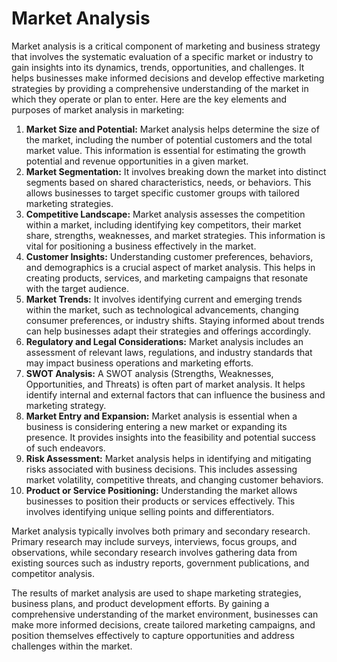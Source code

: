 # Market Analysis

Market analysis is a critical component of marketing and business strategy that involves the systematic evaluation of a specific market or industry to gain insights into its dynamics, trends, opportunities, and challenges. It helps businesses make informed decisions and develop effective marketing strategies by providing a comprehensive understanding of the market in which they operate or plan to enter. Here are the key elements and purposes of market analysis in marketing:

1. **Market Size and Potential:** Market analysis helps determine the size of the market, including the number of potential customers and the total market value. This information is essential for estimating the growth potential and revenue opportunities in a given market.
2. **Market Segmentation:** It involves breaking down the market into distinct segments based on shared characteristics, needs, or behaviors. This allows businesses to target specific customer groups with tailored marketing strategies.
3. **Competitive Landscape:** Market analysis assesses the competition within a market, including identifying key competitors, their market share, strengths, weaknesses, and market strategies. This information is vital for positioning a business effectively in the market.
4. **Customer Insights:** Understanding customer preferences, behaviors, and demographics is a crucial aspect of market analysis. This helps in creating products, services, and marketing campaigns that resonate with the target audience.
5. **Market Trends:** It involves identifying current and emerging trends within the market, such as technological advancements, changing consumer preferences, or industry shifts. Staying informed about trends can help businesses adapt their strategies and offerings accordingly.
6. **Regulatory and Legal Considerations:** Market analysis includes an assessment of relevant laws, regulations, and industry standards that may impact business operations and marketing efforts.
7. **SWOT Analysis:** A SWOT analysis (Strengths, Weaknesses, Opportunities, and Threats) is often part of market analysis. It helps identify internal and external factors that can influence the business and marketing strategy.
8. **Market Entry and Expansion:** Market analysis is essential when a business is considering entering a new market or expanding its presence. It provides insights into the feasibility and potential success of such endeavors.
9. **Risk Assessment:** Market analysis helps in identifying and mitigating risks associated with business decisions. This includes assessing market volatility, competitive threats, and changing customer behaviors.
10. **Product or Service Positioning:** Understanding the market allows businesses to position their products or services effectively. This involves identifying unique selling points and differentiators.

Market analysis typically involves both primary and secondary research. Primary research may include surveys, interviews, focus groups, and observations, while secondary research involves gathering data from existing sources such as industry reports, government publications, and competitor analysis.

The results of market analysis are used to shape marketing strategies, business plans, and product development efforts. By gaining a comprehensive understanding of the market environment, businesses can make more informed decisions, create tailored marketing campaigns, and position themselves effectively to capture opportunities and address challenges within the market.